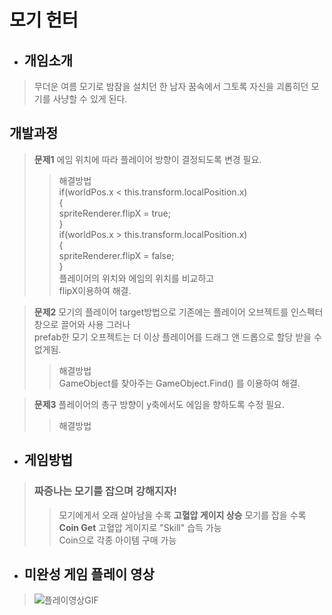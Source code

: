 # 모기 헌터
+ ## 개임소개
> 무더운 여름 모기로 밤잠을 설치던 한 남자
> 꿈속에서 그토록 자신을 괴롭히던 모기를 사냥할 수 있게 된다.  

## 개발과정
>**문제1** 에임 위치에 따라 플레이어 방향이 결정되도록 변경 필요.
>>해결방법  
if(worldPos.x < this.transform.localPosition.x)  
        {  
            spriteRenderer.flipX = true;  
        }  
         if(worldPos.x > this.transform.localPosition.x)  
        {  
            spriteRenderer.flipX = false;  
        }    
플레이어의 위치와 에임의 위치를 비교하고  
flipX이용하여 해결.  

>**문제2** 모기의 플레이어 target방법으로 기존에는 플레이어 오브젝트를 인스펙터 창으로 끌어와 사용 그러나  
>prefab한 모기 오프젝트는 더 이상 플레이어를 드래그 앤 드롭으로 할당 받을 수 없게됨. 
>>해결방법  
>>GameObject를 찾아주는 GameObject.Find() 를 이용하여 해결.  

>**문제3** 플레이어의 총구 방향이 y축에서도 에임을 향하도록 수정 필요.
>>해결방법

+ ## 게임방법  
> ### 짜증나는 모기를 잡으며 강해지자!
> > 모기에게서 오래 살아남을 수록 **고혈압 게이지 상승**
> > 모기를 잡을 수록 **Coin Get**
> > 고혈압 게이지로 "Skill" 습득 가능  
> > Coin으로 각종 아이템 구매 가능

+ ## 미완성 게임 플레이 영상
> ![플레이영상GIF](https://user-images.githubusercontent.com/90640499/209376586-19b81243-fa7f-4f34-9bbd-dd066ed11a0c.gif)
